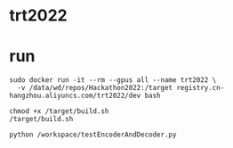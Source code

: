# trt2022


# run

```shell
sudo docker run -it --rm --gpus all --name trt2022 \
  -v /data/wd/repos/Hackathon2022:/target registry.cn-hangzhou.aliyuncs.com/trt2022/dev bash

```

```shell
chmod +x /target/build.sh
/target/build.sh

python /workspace/testEncoderAndDecoder.py

```

